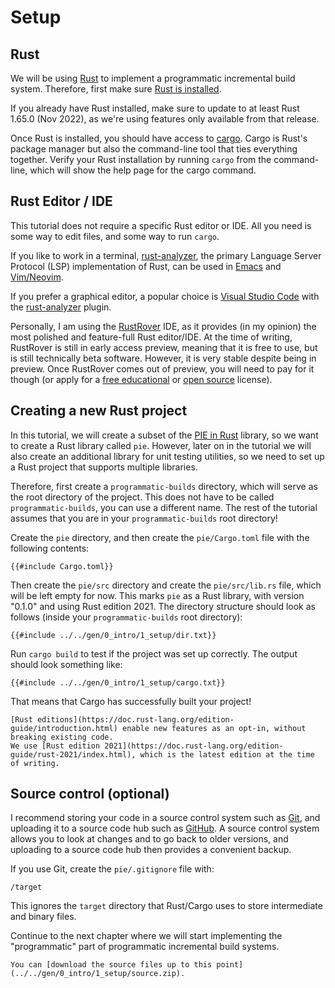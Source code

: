 # Setup

## Rust

We will be using [Rust](https://www.rust-lang.org/) to implement a programmatic incremental build system.
Therefore, first make sure [Rust is installed](https://www.rust-lang.org/tools/install).

If you already have Rust installed, make sure to update to at least Rust 1.65.0 (Nov 2022), as we're using features only available from that release.

Once Rust is installed, you should have access to [cargo](https://doc.rust-lang.org/cargo/).
Cargo is Rust's package manager but also the command-line tool that ties everything together.
Verify your Rust installation by running `cargo` from the command-line, which will show the help page for the cargo command.

## Rust Editor / IDE

This tutorial does not require a specific Rust editor or IDE.
All you need is some way to edit files, and some way to run `cargo`.

If you like to work in a terminal, [rust-analyzer](https://rust-analyzer.github.io/), the primary Language Server Protocol (LSP) implementation of Rust, can be used in [Emacs](https://rust-analyzer.github.io/manual.html#emacs) and [Vim/Neovim](https://rust-analyzer.github.io/manual.html#vimneovim).

If you prefer a graphical editor, a popular choice is [Visual Studio Code](https://code.visualstudio.com/) with the [rust-analyzer](https://marketplace.visualstudio.com/items?itemName=rust-lang.rust-analyzer) plugin.

Personally, I am using the [RustRover](https://www.jetbrains.com/rust/) IDE, as it provides (in my opinion) the most polished and feature-full Rust editor/IDE.
At the time of writing, RustRover is still in early access preview, meaning that it is free to use, but is still technically beta software.
However, it is very stable despite being in preview.
Once RustRover comes out of preview, you will need to pay for it though (or apply for a [free educational](https://www.jetbrains.com/community/education/#students/) or [open source](https://www.jetbrains.com/community/opensource/#support) license).

## Creating a new Rust project

In this tutorial, we will create a subset of the [PIE in Rust](https://github.com/Gohla/pie) library, so we want to create a Rust library called `pie`.
However, later on in the tutorial we will also create an additional library for unit testing utilities, so we need to set up a Rust project that supports multiple libraries.

Therefore, first create a `programmatic-builds` directory, which will serve as the root directory of the project.
This does not have to be called `programmatic-builds`, you can use a different name.
The rest of the tutorial assumes that you are in your `programmatic-builds` root directory!

Create the `pie` directory, and then create the `pie/Cargo.toml` file with the following contents:

```toml,
{{#include Cargo.toml}}
```

Then create the `pie/src` directory and create the `pie/src/lib.rs` file, which will be left empty for now.
This marks `pie` as a Rust library, with version "0.1.0" and using Rust edition 2021.
The directory structure should look as follows (inside your `programmatic-builds` root directory):

```
{{#include ../../gen/0_intro/1_setup/dir.txt}}
```

Run `cargo build` to test if the project was set up correctly.
The output should look something like:

```shell,
{{#include ../../gen/0_intro/1_setup/cargo.txt}}
```

That means that Cargo has successfully built your project!

```admonish tip title="Rust Editions" collapsible=true
[Rust editions](https://doc.rust-lang.org/edition-guide/introduction.html) enable new features as an opt-in, without breaking existing code.
We use [Rust edition 2021](https://doc.rust-lang.org/edition-guide/rust-2021/index.html), which is the latest edition at the time of writing.
```

## Source control (optional)

I recommend storing your code in a source control system such as [Git](https://git-scm.com/), and uploading it to a source code hub such as [GitHub](https://github.com/).
A source control system allows you to look at changes and to go back to older versions, and uploading to a source code hub then provides a convenient backup.

If you use Git, create the `pie/.gitignore` file with:

```.gitignore
/target
```

This ignores the `target` directory that Rust/Cargo uses to store intermediate and binary files.

Continue to the next chapter where we will start implementing the "programmatic" part of programmatic incremental build systems.

```admonish example title="Download source code" collapsible=true
You can [download the source files up to this point](../../gen/0_intro/1_setup/source.zip).
```

